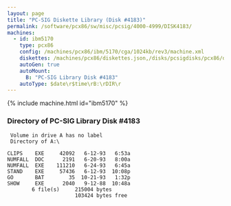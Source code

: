 ```yaml
---
layout: page
title: "PC-SIG Diskette Library (Disk #4183)"
permalink: /software/pcx86/sw/misc/pcsig/4000-4999/DISK4183/
machines:
  - id: ibm5170
    type: pcx86
    config: /machines/pcx86/ibm/5170/cga/1024kb/rev3/machine.xml
    diskettes: /machines/pcx86/diskettes.json,/disks/pcsigdisks/pcx86/diskettes.json
    autoGen: true
    autoMount:
      B: "PC-SIG Library Disk #4183"
    autoType: $date\r$time\rB:\rDIR\r
---
```


{% include machine.html id="ibm5170" %}

### Directory of PC-SIG Library Disk #4183

     Volume in drive A has no label
     Directory of A:\

    CLIPS    EXE     42092   6-12-93   6:53a
    NUMFALL  DOC      2191   6-20-93   8:00a
    NUMFALL  EXE    111210   6-24-93   6:45a
    STAND    EXE     57436   6-12-93  10:08p
    GO       BAT        35  10-21-93   1:32p
    SHOW     EXE      2040   9-12-88  10:48a
            6 file(s)     215004 bytes
                          103424 bytes free
